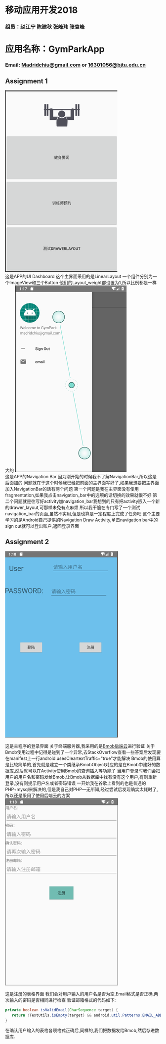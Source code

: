 移动应用开发2018
===============
### 组员：赵江宁 陈建秋 张峰玮 张袁峰
# 应用名称：GymParkApp
### Email: Madridchiu@gmail.com or 16301056@bjtu.edu.cn
## Assignment 1
![UI Dashboard](./GymParkAppImages/dashboard.png)  
这是APP的UI Dashboard
这个主界面采用的是LinearLayout
一个组件分别为一个ImageView和三个Button
他们的Layout_weight都设置为1,所以比例都是一样大的
![Navigation Bar](./GymParkAppImages/navigation_bar.png)  
这是APP的Navigation Bar
因为刚开始的时候我不了解NavigationBar,所以这是后面加的
问题就在于这个时候我已经把前面的主界面写好了,如果我想要把主界面加入NavigationBar的话有两个问题
第一个问题是我在主界面没有使用fragmentation,如果我点击navigation_bar中的选项的话切换的效果就很不好
第二个问题就是往写好activity加navigation_bar我想到的只有把activity嵌入一个新的drawer_layout,可那样未免有点麻烦
所以我干脆在专门写了一个测试navigation_bar的页面,虽然不实用,但是也算是一定程度上完成了任务吧
这个主要学习的是Android自己提供的Navigation Draw Activity,单击navigation bar中的sign out就可以登出账户,返回登录界面

## Assignment 2
![UI_Login](./GymParkAppImages/login_view.png)  

这是主程序的登录界面
关于终端服务器,我采用的是[Bmob后端云](bmob.cn)进行验证
关于Bmob使用过程中记得是碰到了一个异常,去StackOverflow查看一些答案后发现要在manifest上一行android:usesCleartextTraffic="true"才能解决
Bmob的使用算是比较简单的,首先就是建立一个类继承BmobObject对应的是在Bmob中建好的数据库,然后就可以在Activity使用Bmob的查询插入等功能了
当用户登录时我们会把用户的用户名和密码发给Bmob,让Bmob从数据库中找有没有这个用户,有则重新登录,没有则提示用户名或者密码错误
一开始我在谷歌上看到的也是普通的PHP+mysql来解决的,但是我自己对PHP一无所知,经过尝试后发现确实太耗时了,所以还是采用了使用后端云的方案
![UI_Register](./GymParkAppImages/register_view.png)  

这是注册的表格界面
我们会对用户输入的用户名是否为空,Email格式是否正确,两次输入的密码是否相同进行检查
验证邮箱格式的代码如下:
```Java
private boolean isValidEmail(CharSequence target) {
   return !TextUtils.isEmpty(target) && android.util.Patterns.EMAIL_ADDRESS.matcher(target).matches();
}
```
在确认用户输入的表格各项格式正确后,同样的,我们把数据发给Bmob,然后存进数据库.


